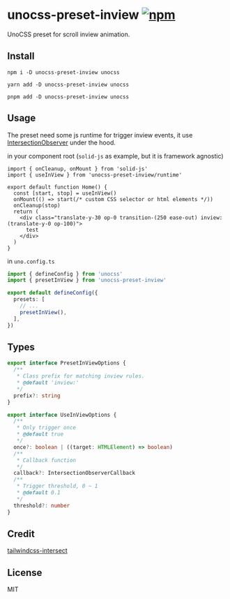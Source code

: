 # unocss-preset-inview [![npm](https://img.shields.io/npm/v/unocss-preset-inview)](https://npmjs.com/package/unocss-preset-inview)

UnoCSS preset for scroll inview animation.

## Install

```shell
npm i -D unocss-preset-inview unocss
```

```shell
yarn add -D unocss-preset-inview unocss
```

```shell
pnpm add -D unocss-preset-inview unocss
```

## Usage

The preset need some js runtime for trigger inview events, it use [IntersectionObserver](https://developer.mozilla.org/zh-CN/docs/Web/API/IntersectionObserver) under the hood.

in your component root (`solid-js` as example, but it is framework agnostic)

```tsx
import { onCleanup, onMount } from 'solid-js'
import { useInView } from 'unocss-preset-inview/runtime'

export default function Home() {
  const [start, stop] = useInView()
  onMount(() => start(/* custom CSS selector or html elements */))
  onCleanup(stop)
  return (
    <div class="translate-y-30 op-0 transition-(250 ease-out) inview:(translate-y-0 op-100)">
      test
    </div>
  )
}
```

in `uno.config.ts`

```ts
import { defineConfig } from 'unocss'
import { presetInView } from 'unocss-preset-inview'

export default defineConfig({
  presets: [
    // ...
    presetInView(),
  ],
})
```

## Types

```ts
export interface PresetInViewOptions {
  /**
   * Class prefix for matching inview rules.
   * @default 'inview:'
   */
  prefix?: string
}

export interface UseInViewOptions {
  /**
   * Only trigger once
   * @default true
   */
  once?: boolean | ((target: HTMLElement) => boolean)
  /**
   * Callback function
   */
  callback?: IntersectionObserverCallback
  /**
   * Trigger threshold, 0 ~ 1
   * @default 0.1
   */
  threshold?: number
}
```

## Credit

[tailwindcss-intersect](https://github.com/heidkaemper/tailwindcss-intersect)

## License

MIT
